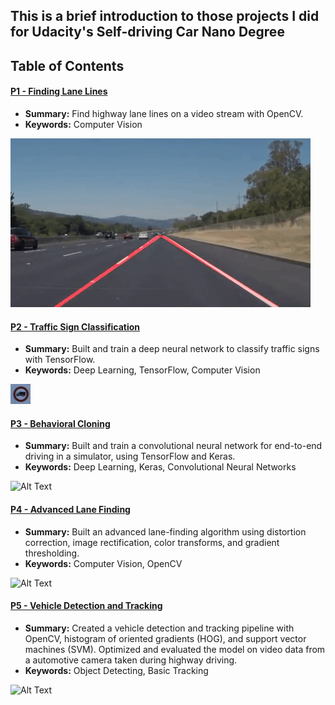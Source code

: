 

This is a brief introduction to those projects I did for Udacity's Self-driving Car Nano Degree
--- 
## Table of Contents

#### [P1 - Finding Lane Lines](project1_FindLaneLines)
 - **Summary:** Find highway lane lines on a video stream with OpenCV. 
 - **Keywords:** Computer Vision
 
![Alt Text](https://github.com/placeforyiming/Udacity-SelfDrivingCar-Nanodegree/blob/master/IntroGifforALL/project1.gif)

#### [P2 - Traffic Sign Classification](project2_TrafficSignClassification)
 - **Summary:** Built and train a deep neural network to classify traffic signs with TensorFlow. 
 - **Keywords:** Deep Learning, TensorFlow, Computer Vision
 
![Alt Text](https://github.com/placeforyiming/Udacity-SelfDrivingCar-Nanodegree/blob/master/IntroGifforALL/project2.gif)

#### [P3 - Behavioral Cloning](project3_BehavioralCloning)
 - **Summary:** Built and train a convolutional neural network for end-to-end driving in a simulator, using TensorFlow and Keras. 
 - **Keywords:** Deep Learning, Keras, Convolutional Neural Networks
 
![Alt Text](https://github.com/placeforyiming/Udacity-SelfDrivingCar-Nanodegree/blob/master/IntroGifforALL/project3.gif)

#### [P4 - Advanced Lane Finding](project4_AdvancedLaneFinding)
 - **Summary:** Built an advanced lane-finding algorithm using distortion correction, image rectification, color transforms, and gradient thresholding. 
 - **Keywords:** Computer Vision, OpenCV
 
![Alt Text](https://github.com/placeforyiming/Udacity-SelfDrivingCar-Nanodegree/blob/master/IntroGifforALL/project4.gif)
 
#### [P5 - Vehicle Detection and Tracking](project5_VehicleDetectionandTracking)
 - **Summary:** Created a vehicle detection and tracking pipeline with OpenCV, histogram of oriented gradients (HOG), and support vector machines (SVM). Optimized and evaluated the model on video data from a automotive camera taken during highway driving.
 -  **Keywords:** Object Detecting, Basic Tracking

![Alt Text](https://github.com/placeforyiming/Udacity-SelfDrivingCar-Nanodegree/blob/master/IntroGifforALL/project5.gif)
